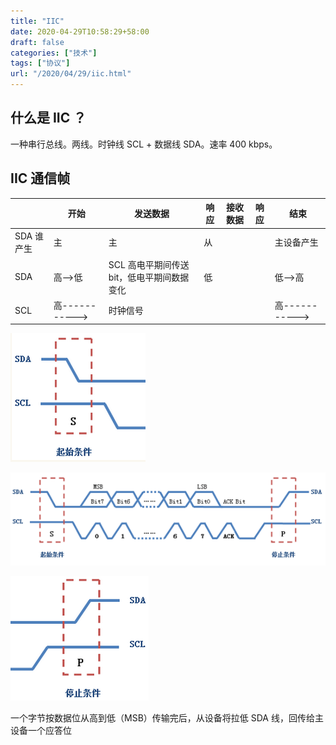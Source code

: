 ```yaml
---
title: "IIC"
date: 2020-04-29T10:58:29+58:00
draft: false
categories: ["技术"]
tags: ["协议"]
url: "/2020/04/29/iic.html"
---
```


## 什么是 IIC ？

一种串行总线。两线。时钟线 SCL + 数据线 SDA。速率 400 kbps。

## IIC 通信帧

|            | 开始           | 发送数据                                  | 响应 | 接收数据 | 响应 | 结束           |
| ---------- | -------------- | ----------------------------------------- | ---- | -------- | ---- | -------------- |
| SDA 谁产生 | 主             | 主                                        | 从   |          |      | 主设备产生     |
| SDA        | 高-->低        | SCL 高电平期间传送bit，低电平期间数据变化 | 低   |          |      | 低-->高        |
| SCL        | 高-----------> | 时钟信号                                  |      |          |      | 高-----------> |

![img](/images/IIC起始信号.png)

![img](/images/IIC数据和应答.png)

![img](/images/IIC停止.png)

一个字节按数据位从高到低（MSB）传输完后，从设备将拉低 SDA 线，回传给主设备一个应答位